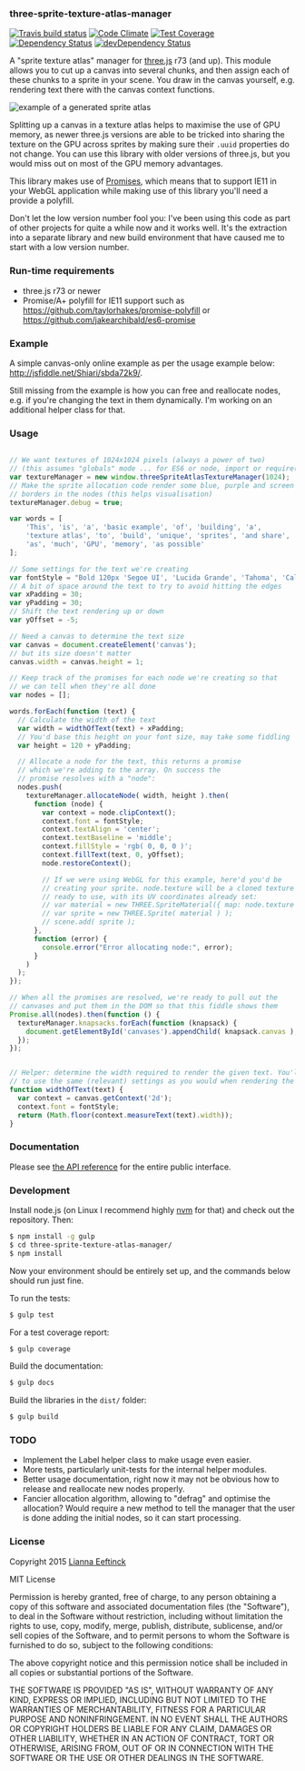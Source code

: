 ### three-sprite-texture-atlas-manager ###

[![Travis build status](http://img.shields.io/travis/Leeft/three-sprite-texture-atlas-manager.svg?style=flat)](https://travis-ci.org/Leeft/three-sprite-texture-atlas-manager)
[![Code Climate](https://codeclimate.com/github/Leeft/three-sprite-texture-atlas-manager/badges/gpa.svg)](https://codeclimate.com/github/Leeft/three-sprite-texture-atlas-manager)
[![Test Coverage](https://codeclimate.com/github/Leeft/three-sprite-texture-atlas-manager/badges/coverage.svg)](https://codeclimate.com/github/Leeft/three-sprite-texture-atlas-manager/coverage)
[![Dependency Status](https://david-dm.org/Leeft/three-sprite-texture-atlas-manager.svg)](https://david-dm.org/Leeft/three-sprite-texture-atlas-manager)
[![devDependency Status](https://david-dm.org/Leeft/three-sprite-texture-atlas-manager/dev-status.svg)](https://david-dm.org/Leeft/three-sprite-texture-atlas-manager#info=devDependencies)

A "sprite texture atlas" manager for [three.js](http://threejs.org/) r73 (and up). This module allows you to cut up a canvas into several chunks, and then assign each of these chunks to a sprite in your scene. You draw in the canvas yourself, e.g. rendering text there with the canvas context functions.

![example of a generated sprite atlas](screenshots/sprite-atlas-example.png "Actual example of a generated sprite atlas")

Splitting up a canvas in a texture atlas helps to maximise the use of GPU memory, as newer three.js versions are able to be tricked into sharing the texture on the GPU across sprites by making sure their `.uuid` properties do not change. You can use this library with older versions of three.js, but you would miss out on most of the GPU memory advantages.

This library makes use of [Promises](https://developer.mozilla.org/en/docs/Web/JavaScript/Reference/Global_Objects/Promise), which means that to support IE11 in your WebGL application while making use of this library you'll need a provide a polyfill.

Don't let the low version number fool you: I've been using this code as part of other projects for quite a while now and it works well. It's the extraction into a separate library and new build environment that have caused me to start with a low version number.

### Run-time requirements ###

* three.js r73 or newer
* Promise/A+ polyfill for IE11 support such as https://github.com/taylorhakes/promise-polyfill or https://github.com/jakearchibald/es6-promise

### Example ###

A simple canvas-only online example as per the usage example below: http://jsfiddle.net/Shiari/sbda72k9/.

Still missing from the example is how you can free and reallocate nodes, e.g. if you're changing the text in them dynamically. I'm working on an additional helper class for that.

### Usage ###

```javascript

// We want textures of 1024x1024 pixels (always a power of two)
// (this assumes "globals" mode ... for ES6 or node, import or require())
var textureManager = new window.threeSpriteAtlasTextureManager(1024);
// Make the sprite allocation code render some blue, purple and screen
// borders in the nodes (this helps visualisation)
textureManager.debug = true;

var words = [
    'This', 'is', 'a', 'basic example', 'of', 'building', 'a',
    'texture atlas', 'to', 'build', 'unique', 'sprites', 'and share',
    'as', 'much', 'GPU', 'memory', 'as possible'
];

// Some settings for the text we're creating
var fontStyle = "Bold 120px 'Segoe UI', 'Lucida Grande', 'Tahoma', 'Calibri', 'Roboto', sans-serif";
// A bit of space around the text to try to avoid hitting the edges
var xPadding = 30;
var yPadding = 30;
// Shift the text rendering up or down
var yOffset = -5;

// Need a canvas to determine the text size
var canvas = document.createElement('canvas');
// but its size doesn't matter
canvas.width = canvas.height = 1;

// Keep track of the promises for each node we're creating so that
// we can tell when they're all done
var nodes = [];

words.forEach(function (text) {
  // Calculate the width of the text
  var width = widthOfText(text) + xPadding;
  // You'd base this height on your font size, may take some fiddling
  var height = 120 + yPadding;

  // Allocate a node for the text, this returns a promise
  // which we're adding to the array. On success the
  // promise resolves with a "node":
  nodes.push(
    textureManager.allocateNode( width, height ).then(
      function (node) {
        var context = node.clipContext();
        context.font = fontStyle;
        context.textAlign = 'center';
        context.textBaseline = 'middle';
        context.fillStyle = 'rgb( 0, 0, 0 )';
        context.fillText(text, 0, yOffset);
        node.restoreContext();

        // If we were using WebGL for this example, here'd you'd be
        // creating your sprite. node.texture will be a cloned texture
        // ready to use, with its UV coordinates already set:
        // var material = new THREE.SpriteMaterial({ map: node.texture });
        // var sprite = new THREE.Sprite( material ) );
        // scene.add( sprite );
      },
      function (error) {
        console.error("Error allocating node:", error);
      }
    )
  );
});

// When all the promises are resolved, we're ready to pull out the
// canvases and put them in the DOM so that this fiddle shows them
Promise.all(nodes).then(function () {
  textureManager.knapsacks.forEach(function (knapsack) {
    document.getElementById('canvases').appendChild( knapsack.canvas );
  });
});


// Helper: determine the width required to render the given text. You'll want
// to use the same (relevant) settings as you would when rendering the text
function widthOfText(text) {
  var context = canvas.getContext('2d');
  context.font = fontStyle;
  return (Math.floor(context.measureText(text).width));
}

```

### Documentation ###

Please see [the API reference](docs/API.md) for the entire public interface.

### Development ###

Install node.js (on Linux I recommend highly [nvm](https://github.com/creationix/nvm) for that) and check out the repository. Then:

```bash
$ npm install -g gulp
$ cd three-sprite-texture-atlas-manager/
$ npm install
```

Now your environment should be entirely set up, and the commands below should run just fine.

To run the tests:

```bash
$ gulp test
```

For a test coverage report:

```bash
$ gulp coverage
```

Build the documentation:

```bash
$ gulp docs
```

Build the libraries in the `dist/` folder:

```bash
$ gulp build
```


### TODO ###

* Implement the Label helper class to make usage even easier.
* More tests, particularly unit-tests for the internal helper modules.
* Better usage documentation, right now it may not be obvious how to release and reallocate new nodes properly.
* Fancier allocation algorithm, allowing to "defrag" and optimise the allocation? Would require a new method to tell the manager that the user is done adding the initial nodes, so it can start processing.

### License ###

Copyright 2015 [Lianna Eeftinck](https://github.com/leeft/)

MIT License

Permission is hereby granted, free of charge, to any person obtaining a copy of this software and associated documentation files (the "Software"), to deal in the Software without restriction, including without limitation the rights to use, copy, modify, merge, publish, distribute, sublicense, and/or sell copies of the Software, and to permit persons to whom the Software is furnished to do so, subject to the following conditions:

The above copyright notice and this permission notice shall be included in
all copies or substantial portions of the Software.

THE SOFTWARE IS PROVIDED "AS IS", WITHOUT WARRANTY OF ANY KIND, EXPRESS OR IMPLIED, INCLUDING BUT NOT LIMITED TO THE WARRANTIES OF MERCHANTABILITY, FITNESS FOR A PARTICULAR PURPOSE AND NONINFRINGEMENT. IN NO EVENT SHALL THE AUTHORS OR COPYRIGHT HOLDERS BE LIABLE FOR ANY CLAIM, DAMAGES OR OTHER LIABILITY, WHETHER IN AN ACTION OF CONTRACT, TORT OR OTHERWISE, ARISING FROM, OUT OF OR IN CONNECTION WITH THE SOFTWARE OR THE USE OR OTHER DEALINGS IN THE SOFTWARE.


